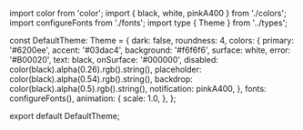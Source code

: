 import color from 'color';
import { black, white, pinkA400 } from './colors';
import configureFonts from './fonts';
import type { Theme } from '../types';

const DefaultTheme: Theme = {
dark: false,
roundness: 4,
colors: {
primary: '#6200ee',
accent: '#03dac4',
background: '#f6f6f6',
surface: white,
error: '#B00020',
text: black,
onSurface: '#000000',
disabled: color(black).alpha(0.26).rgb().string(),
placeholder: color(black).alpha(0.54).rgb().string(),
backdrop: color(black).alpha(0.5).rgb().string(),
notification: pinkA400,
},
fonts: configureFonts(),
animation: {
scale: 1.0,
},
};

export default DefaultTheme;
